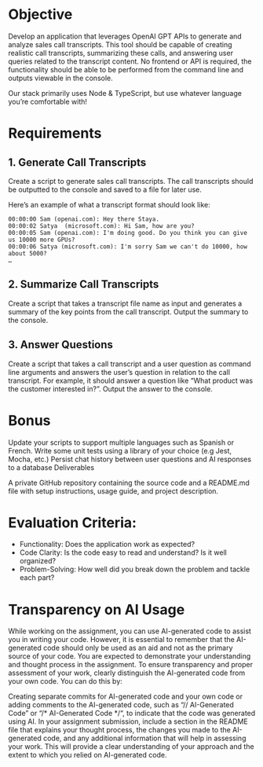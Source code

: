 # Objective

Develop an application that leverages OpenAI GPT APIs to generate and analyze sales call transcripts. This tool should be capable of creating realistic call transcripts, summarizing these calls, and answering user queries related to the transcript content. No frontend or API is required, the functionality should be able to be performed from the command line and outputs viewable in the console.

Our stack primarily uses Node & TypeScript, but use whatever language you’re comfortable with!

# Requirements

## 1. Generate Call Transcripts

Create a script to generate sales call transcripts. The call transcripts should be outputted to the console and saved to a file for later use.

Here’s an example of what a transcript format should look like:


    00:00:00 Sam (openai.com): Hey there Staya.
    00:00:02 Satya  (microsoft.com): Hi Sam, how are you?
    00:00:05 Sam (openai.com): I'm doing good. Do you think you can give us 10000 more GPUs?
    00:00:06 Satya (microsoft.com): I'm sorry Sam we can't do 10000, how about 5000?
    …


## 2. Summarize Call Transcripts

Create a script that takes a transcript file name as input and generates a summary of the key points from the call transcript. Output the summary to the console.

## 3. Answer Questions

Create a script that takes a call transcript and a user question as command line arguments and answers the user’s question in relation to the call transcript. For example, it should answer a question like “What product was the customer interested in?”. Output the answer to the console.

# Bonus

Update your scripts to support multiple languages such as Spanish or French.
Write some unit tests using a library of your choice (e.g Jest, Mocha, etc.)
Persist chat history between user questions and AI responses to a database
Deliverables

A private GitHub repository containing the source code and a README.md file with setup instructions, usage guide, and project description.

# Evaluation Criteria:

- Functionality: Does the application work as expected?
- Code Clarity: Is the code easy to read and understand? Is it well organized?
- Problem-Solving: How well did you break down the problem and tackle each part? 

# Transparency on AI Usage

While working on the assignment, you can use AI-generated code to assist you in writing your code. However, it is essential to remember that the AI-generated code should only be used as an aid and not as the primary source of your code. You are expected to demonstrate your understanding and thought process in the assignment. To ensure transparency and proper assessment of your work, clearly distinguish the AI-generated code from your own code. You can do this by:

Creating separate commits for AI-generated code and your own code or adding comments to the AI-generated code, such as “// AI-Generated Code” or “/* AI-Generated Code */“, to indicate that the code was generated using AI.
In your assignment submission, include a section in the README file that explains your thought process, the changes you made to the AI-generated code, and any additional information that will help in assessing your work. This will provide a clear understanding of your approach and the extent to which you relied on AI-generated code.